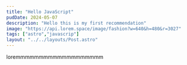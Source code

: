 ```yaml
---
title: "Hello JavaScript"
pudDate: 2024-05-07
description: "Hello this is my first recommendation"
image: "https://api.lorem.space/image/fashion?w=640&h=480&r=3027"
tags: ["astro","javascrip"]
layout: "../../layouts/Post.astro"
---
```


loremmmmmmmmmmmmmmmmmmm
